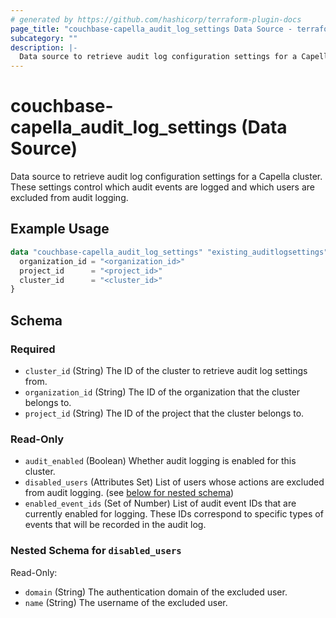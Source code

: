 ```yaml
---
# generated by https://github.com/hashicorp/terraform-plugin-docs
page_title: "couchbase-capella_audit_log_settings Data Source - terraform-provider-couchbase-capella"
subcategory: ""
description: |-
  Data source to retrieve audit log configuration settings for a Capella cluster. These settings control which audit events are logged and which users are excluded from audit logging.
---
```


# couchbase-capella_audit_log_settings (Data Source)

Data source to retrieve audit log configuration settings for a Capella cluster. These settings control which audit events are logged and which users are excluded from audit logging.

## Example Usage

```terraform
data "couchbase-capella_audit_log_settings" "existing_auditlogsettings" {
  organization_id = "<organization_id>"
  project_id      = "<project_id>"
  cluster_id      = "<cluster_id>"
}
```

<!-- schema generated by tfplugindocs -->
## Schema

### Required

- `cluster_id` (String) The ID of the cluster to retrieve audit log settings from.
- `organization_id` (String) The ID of the organization that the cluster belongs to.
- `project_id` (String) The ID of the project that the cluster belongs to.

### Read-Only

- `audit_enabled` (Boolean) Whether audit logging is enabled for this cluster.
- `disabled_users` (Attributes Set) List of users whose actions are excluded from audit logging. (see [below for nested schema](#nestedatt--disabled_users))
- `enabled_event_ids` (Set of Number) List of audit event IDs that are currently enabled for logging. These IDs correspond to specific types of events that will be recorded in the audit log.

<a id="nestedatt--disabled_users"></a>
### Nested Schema for `disabled_users`

Read-Only:

- `domain` (String) The authentication domain of the excluded user.
- `name` (String) The username of the excluded user.
